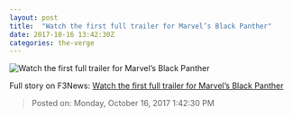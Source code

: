 ```yaml
---
layout: post
title:  "Watch the first full trailer for Marvel’s Black Panther"
date: 2017-10-16 13:42:30Z
categories: the-verge
---
```


![Watch the first full trailer for Marvel’s Black Panther](https://cdn.vox-cdn.com/thumbor/ERWe2noiyVFqI8YcZ5RqZ7koc88=/95x0:802x370/fit-in/1200x630/cdn.vox-cdn.com/uploads/chorus_asset/file/9469849/Screen_Shot_2017_10_16_at_9.32.31_AM.png)




Full story on F3News: [Watch the first full trailer for Marvel’s Black Panther](http://www.f3nws.com/n/cYQdFB)

> Posted on: Monday, October 16, 2017 1:42:30 PM
